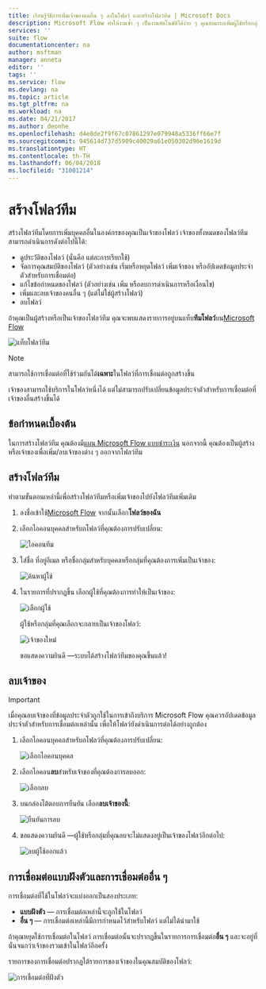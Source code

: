 ```yaml
---
title: เรียนรู้วิธีการเพิ่มเจ้าของคนอื่น ๆ ลงในโฟลว์ และสร้างโฟลว์ทีม | Microsoft Docs
description: Microsoft Flow ทำให้งานซ้ำ ๆ เป็นงานอัตโนมัติได้ง่าย ๆ คุณสามารถเพิ่มผู้ใช้หรือกลุ่มต่าง ๆ เพื่อเป็นเจ้าของและทำงานร่วมกับบุคคลเหล่านั้นเพื่อออกแบบและจัดการโฟลว์ได้
services: ''
suite: flow
documentationcenter: na
author: msftman
manager: anneta
editor: ''
tags: ''
ms.service: flow
ms.devlang: na
ms.topic: article
ms.tgt_pltfrm: na
ms.workload: na
ms.date: 04/21/2017
ms.author: deonhe
ms.openlocfilehash: d4e8de2f9f67c07861297e079948a5336ff66e7f
ms.sourcegitcommit: 945614d737d5909c40029a61e050302d96e1619d
ms.translationtype: HT
ms.contentlocale: th-TH
ms.lasthandoff: 06/04/2018
ms.locfileid: "31001214"
---
```

# <a name="create-team-flows"></a>สร้างโฟลว์ทีม
สร้างโฟลว์ทีมโดยการเพิ่มบุคคลอื่นในองค์กรของคุณเป็นเจ้าของโฟลว์ เจ้าของทั้งหมดของโฟลว์ทีมสามารถดำเนินการดังต่อไปนี้ได้:

* ดูประวัติของโฟลว์ (นั่นคือ แต่ละการเรียกใช้)
* จัดการคุณสมบัติของโฟลว์ (ตัวอย่างเช่น เริ่มหรือหยุดโฟลว์ เพิ่มเจ้าของ หรืออัปเดตข้อมูลประจำตัวสำหรับการเชื่อมต่อ)
* แก้ไขข้อกำหนดของโฟลว์ (ตัวอย่างเช่น เพิ่ม หรือลบการดำเนินการหรือเงื่อนไข)
* เพิ่มและลบเจ้าของคนอื่น ๆ (แต่ไม่ใช่ผู้สร้างโฟลว์)
* ลบโฟลว์

ถ้าคุณเป็นผู้สร้างหรือเป็นเจ้าของโฟลว์ทีม คุณจะพบแสดงรายการอยู่บนแท็บ**ทีมโฟลว์**บน[Microsoft Flow](https://flow.microsoft.com)

![แท็บโฟลว์ทีม](./media/create-team-flows/addowner5.png)

> [!NOTE]
> สามารถใช้การเชื่อมต่อที่ใช้ร่วมกันได้**เฉพาะ**ในโฟลว์ที่การเชื่อมต่อถูกสร้างขึ้น
> 
> 

เจ้าของสามารถใช้บริการในโฟลว์หนึ่งได้ แต่ไม่สามารถปรับเปลี่ยนข้อมูลประจำตัวสำหรับการเชื่อมต่อที่เจ้าของอื่นสร้างขึ้นได้

## <a name="prerequisites"></a>ข้อกำหนดเบื้องต้น
ในการสร้างโฟลว์ทีม คุณต้องมี[แผน Microsoft Flow แบบชำระเงิน](https://flow.microsoft.com/pricing/) นอกจากนี้ คุณต้องเป็นผู้สร้างหรือเจ้าของเพื่อเพิ่ม/ลบเจ้าของต่าง ๆ ออกจากโฟลว์ทีม

## <a name="create-a-team-flow"></a>สร้างโฟลว์ทีม
ทำตามขั้นตอนเหล่านี้เพื่อสร้างโฟลว์ทีมหรือเพิ่มเจ้าของไปยังโฟลว์ทีมเพิ่มเติม

1. ลงชื่อเข้าใช้[Microsoft Flow](https://flow.microsoft.com) จากนั้นเลือก**โฟลว์ของฉัน**
2. เลือกไอคอนบุคคลสำหรับกโฟลว์ที่คุณต้องการปรับเปลี่ยน:
   
    ![ไอคอนทีม](./media/create-team-flows/addowner1.png)
3. ใส่ชื่อ ที่อยู่อีเมล หรือชื่อกลุ่มสำหรับบุคคลหรือกลุ่มที่คุณต้องการเพิ่มเป็นเจ้าของ:
   
    ![ค้นหาผู้ใช้](./media/create-team-flows/addowner2.png)
4. ในรายการที่ปรากฏขึ้น เลือกผู้ใช้ที่คุณต้องการทำให้เป็นเจ้าของ:
   
    ![เลือกผู้ใช้](./media/create-team-flows/addowner3.png)
   
     ผู้ใช้หรือกลุ่มที่คุณเลือกจะกลายเป็นเจ้าของโฟลว์:
   
    ![เจ้าของใหม่](./media/create-team-flows/addowner4.png)
   
     ขอแสดงความยินดี &mdash;ระบบได้สร้างโฟลว์ทีมของคุณขึ้นแล้ว!

## <a name="remove-an-owner"></a>ลบเจ้าของ
> [!IMPORTANT]
> เมื่อคุณลบเจ้าของที่ข้อมูลประจำตัวถูกใช้ในการเข้าถึงบริการ Microsoft Flow คุณควรอัปเดตข้อมูลประจำตัวสำหรับการเชื่อมต่อเหล่านั้น เพื่อให้โฟลว์ยังดำเนินการต่อได้อย่างถูกต้อง
> 
> 

1. เลือกไอคอนบุคคลสำหรับกโฟลว์ที่คุณต้องการปรับเปลี่ยน:
   
    ![เลือกไอคอนบุคคล](./media/create-team-flows/removeowner1.png)
2. เลือกไอคอน**ลบ**สำหรับเจ้าของที่คุณต้องการลบออก:
   
    ![เลือกลบ](./media/create-team-flows/removeowner2.png)
3. บนกล่องโต้ตอบการยืนยัน เลือก**ลบเจ้าของนี้**:
   
    ![ยืนยันการลบ](./media/create-team-flows/removeowner3.png)
4. ขอแสดงความยินดี &mdash;ผู้ใช้หรือกลุ่มที่คุณลบจะไม่แสดงอยู่เป็นเจ้าของโฟลว์อีกต่อไป:
   
    ![ลบผู้ใช้ออกแล้ว](./media/create-team-flows/removeowner4.png)

## <a name="embedded-and-other-connections"></a>การเชื่อมต่อแบบฝังตัวและการเชื่อมต่ออื่น ๆ
การเชื่อมต่อที่ใช้ในโฟลว์จะแบ่งออกเป็นสองประเภท:

* **แบบฝังตัว** &mdash; การเชื่อมต่อเหล่านี้จะถูกใช้ในโฟลว์
* **อื่น ๆ** &mdash; การเชื่อมต่อเหล่านี้มีการกำหนดไว้สำหรับโฟลว์ แต่ไม่ได้นำมาใช้

ถ้าคุณหยุดใช้การเชื่อมต่อในโฟลว์ การเชื่อมต่อนั้นจะปรากฏขึ้นในรายการการเชื่อมต่อ**อื่น ๆ** และจะอยู่ที่นั่นจนกว่าเจ้าของรวมเข้าในโฟลว์อีกครั้ง

รายการของการเชื่อมต่อปรากฏใต้รายการของเจ้าของในคุณสมบัติของโฟลว์:

![การเชื่อมต่อที่ฝังตัว](./media/create-team-flows/embeddedconnections.png)

